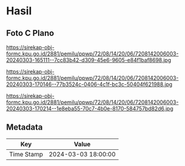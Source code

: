 # Hasil

## Foto C Plano

https://sirekap-obj-formc.kpu.go.id/2881/pemilu/ppwp/72/08/14/20/06/7208142006003-20240303-165111--7cc83b42-d309-45e6-9605-e84f1baf8698.jpg

https://sirekap-obj-formc.kpu.go.id/2881/pemilu/ppwp/72/08/14/20/06/7208142006003-20240303-170146--77b3524c-0406-4c1f-bc3c-50404f621988.jpg

https://sirekap-obj-formc.kpu.go.id/2881/pemilu/ppwp/72/08/14/20/06/7208142006003-20240303-170214--1e8eba55-70c7-4b0e-8170-584757bd82d6.jpg


## Metadata

| Key        | Value               |
| ---------- | ------------------- |
| Time Stamp | 2024-03-03 18:00:00 |



